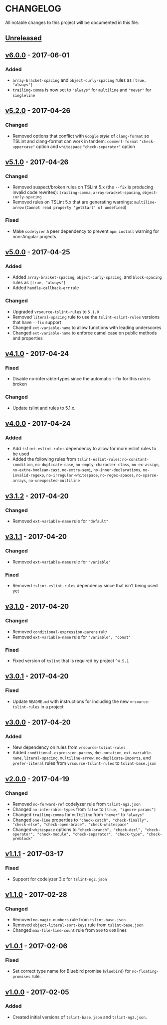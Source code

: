 # CHANGELOG
All notable changes to this project will be documented in this file.

## [Unreleased][unreleased]

## [v6.0.0] - 2017-06-01
### Added
- `array-bracket-spacing` and `object-curly-spacing` rules as `[true, "always"]`
- `trailing-comma` is now set to `"always"` for `multiline` and `"never"` for `singleline`

## [v5.2.0] - 2017-04-26
### Changed
- Removed options that conflict with `Google` _style_ of `clang-format` so TSLint and clang-format can work in tandem: `comment-format` `"check-uppercase"` option and `whitespace` `"check-separator"` option

## [v5.1.0] - 2017-04-26
### Changed
- Removed suspect/broken rules on TSLint 5.x (the `--fix` is producing invalid code rewrites): `trailing-comma`, `array-bracket-spacing`, `object-curly-spacing`
- Removed rules on TSLint 5.x that are generating warnings: `multiline-arrow` (`Cannot read property 'getStart' of undefined`)

### Fixed
- Make `codelyzer` a peer dependency to prevent `npm install` warning for non-Angular projects

## [v5.0.0] - 2017-04-25
### Added
- Added `array-bracket-spacing`, `object-curly-spacing`, and `block-spacing` rules as `[true, "always"]`
- Added `handle-callback-err` rule

### Changed
- Upgraded `vrsource-tslint-rules` to `5.1.0`
- Removed `literal-spacing` rule to use the `tslint-eslint-rules` versions that have `--fix` support
- Changed `ext-variable-name` to allow functions with leading underscores
- Changed `ext-variable-name` to enforce camel case on public methods and properties

## [v4.1.0] - 2017-04-24
### Fixed
- Disable no-inferrable-types since the automatic --fix for this rule is broken

### Changed
- Update tslint and rules to 5.1.x.

## [v4.0.0] - 2017-04-24
### Added
- Add `tslint-eslint-rules` dependency to allow for more eslint rules to be used
- Added the following rules from `tslint-eslint-rules`: `no-constant-condition`, `no-duplicate-case`, `no-empty-character-class`, `no-ex-assign`, `no-extra-boolean-cast`, `no-extra-semi`, `no-inner-declarations`, `no-invalid-regexp`, `no-irregular-whitespace`, `no-regex-spaces`, `no-sparse-arrays`, `no-unexpected-multiline`

## [v3.1.2] - 2017-04-20
### Changed
- Removed `ext-variable-name` rule for `"default"`

## [v3.1.1] - 2017-04-20
### Changed
- Removed `ext-variable-name` rule for `"variable"`

### Fixed
- Removed `tslint-eslint-rules` dependency since that isn't being used yet

## [v3.1.0] - 2017-04-20
### Changed
- Removed `conditional-expression-parens` rule
- Removed `ext-variable-name` rule for `"variable", "const"`

### Fixed
- Fixed version of `tslint` that is required by project `^4.5.1`

## [v3.0.1] - 2017-04-20
### Fixed
- Update `README.md` with instructions for including the new `vrsource-tslint-rules` in a project

## [v3.0.0] - 2017-04-20
### Added
- New dependency on rules from `vrsource-tslint-rules`
- Added `conditional-expression-parens`, `dot-notation`, `ext-variable-name`, `literal-spacing`, `multiline-arrow`, `no-duplicate-imports`, and `prefer-literal` rules from `vrsource-tslint-rules` to `tslint-base.json`

## [v2.0.0] - 2017-04-19
### Changed
- Removed `no-forward-ref` codelyzer rule from `tslint-ng2.json`
- Changed `no-inferrable-types` from `false` to `[true, "ignore-params"]`
- Changed `trailing-comma` for `multiline` from `"never"` to `"always"`
- Changed `one-line` properties to `"check-catch", "check-finally", "check-else", "check-open-brace", "check-whitespace"`
- Changed `whitespace` options to `"check-branch", "check-decl", "check-operator", "check-module", "check-separator", "check-type", "check-preblock"`

## [v1.1.1] - 2017-03-17
### Fixed
- Support for codelyzer 3.x for `tslint-ng2.json`

## [v1.1.0] - 2017-02-28
### Changed
- Removed `no-magic-numbers` rule from `tslint-base.json`
- Removed `object-literal-sort-keys` rule from `tslint-base.json`
- Changed `max-file-line-count` rule from `500` to `600` lines

## [v1.0.1] - 2017-02-06
### Fixed
- Set correct type name for Bluebird promise (`Bluebird`) for `no-floating-promises` rule.

## [v1.0.0] - 2017-02-05
### Added
- Created initial versions of `tslint-base.json` and `tslint-ng2.json`.

[unreleased]: https://github.com/codeschool/cs-tslint-rules/compare/v6.0.0...HEAD
[v6.0.0]: https://github.com/codeschool/cs-tslint-rules/compare/v5.2.0...v6.0.0
[v5.2.0]: https://github.com/codeschool/cs-tslint-rules/compare/v5.1.0...v5.2.0
[v5.1.0]: https://github.com/codeschool/cs-tslint-rules/compare/v5.0.0...v5.1.0
[v5.0.0]: https://github.com/codeschool/cs-tslint-rules/compare/v4.1.0...v5.0.0
[v4.1.0]: https://github.com/codeschool/cs-tslint-rules/compare/v4.0.0...v4.1.0
[v4.0.0]: https://github.com/codeschool/cs-tslint-rules/compare/v3.1.2...v4.0.0
[v3.1.2]: https://github.com/codeschool/cs-tslint-rules/compare/v3.1.1...v3.1.2
[v3.1.1]: https://github.com/codeschool/cs-tslint-rules/compare/v3.1.0...v3.1.1
[v3.1.0]: https://github.com/codeschool/cs-tslint-rules/compare/v3.0.1...v3.1.0
[v3.0.1]: https://github.com/codeschool/cs-tslint-rules/compare/v3.0.0...v3.0.1
[v3.0.0]: https://github.com/codeschool/cs-tslint-rules/compare/v2.0.0...v3.0.0
[v2.0.0]: https://github.com/codeschool/cs-tslint-rules/compare/v1.1.1...v2.0.0
[v1.1.1]: https://github.com/codeschool/cs-tslint-rules/compare/v1.1.0...v1.1.1
[v1.1.0]: https://github.com/codeschool/cs-tslint-rules/compare/v1.0.1...v1.1.0
[v1.0.1]: https://github.com/codeschool/cs-tslint-rules/compare/v1.0.0...v1.0.1
[v1.0.0]: https://github.com/codeschool/cs-tslint-rules/tree/v1.0.0
